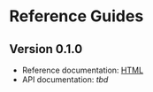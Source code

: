 # Reference Guides

## Version 0.1.0 <Badge text="SNAPSHOT" type="warn" vertical="top"/>
- Reference documentation: [HTML](https://chhorz.github.io/oas-generator/docs/0.1.0-SNAPSHOT/oas-generator.html)
- API documentation: _tbd_
